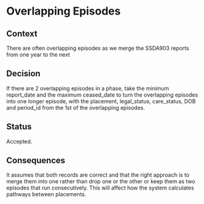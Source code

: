# Overlapping Episodes

## Context

There are often overlapping episodes as we merge the SSDA903 reports
from one year to the next

## Decision

If there are 2 overlapping episodes in a phase, take the minimum
report_date and the maximum ceased_date to turn the overlapping
episodes into one longer episode, with the placement, legal_status,
care_status, DOB and period_id from the 1st of the overlapping
episodes.

## Status

Accepted.

## Consequences

It assumes that both records are correct and that the right approach
is to merge them into one rather than drop one or the other or keep
them as two episodes that run consecutively. This will affect how the
system calculates pathways between placements.

